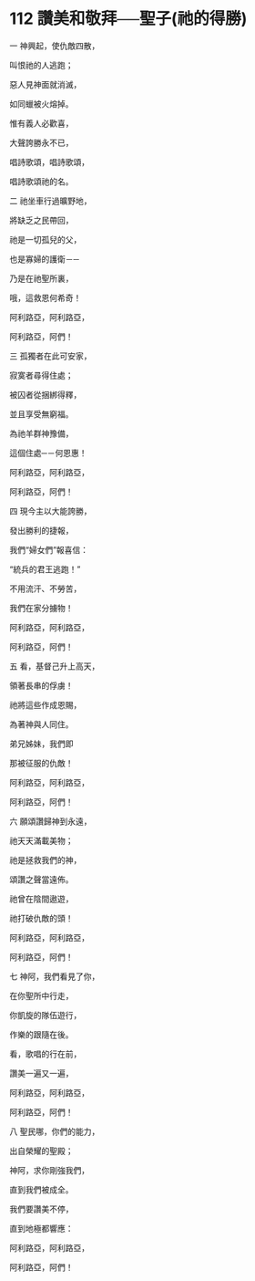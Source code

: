 # 112 讚美和敬拜──聖子(祂的得勝)

一 神興起，使仇敵四散，

叫恨祂的人逃跑；

惡人見神面就消滅，

如同蠟被火熔掉。

惟有義人必歡喜，

大聲誇勝永不已，

唱詩歌頌，唱詩歌頌，

唱詩歌頌祂的名。

二 祂坐車行過曠野地，

將缺乏之民帶回，

祂是一切孤兒的父，

也是寡婦的護衛－─

乃是在祂聖所裏，

哦，這救恩何希奇！

阿利路亞，阿利路亞，

阿利路亞，阿們！

三 孤獨者在此可安家，

寂寞者尋得住處；

被囚者從捆綁得釋，

並且享受無窮福。

為祂羊群神豫備，

這個住處─－何恩惠！

阿利路亞，阿利路亞，

阿利路亞，阿們！

四 現今主以大能誇勝，

發出勝利的捷報，

我們“婦女們”報喜信：

“統兵的君王逃跑！”

不用流汗、不勞苦，

我們在家分擄物！

阿利路亞，阿利路亞，

阿利路亞，阿們！

五 看，基督己升上高天，

領著長串的俘虜！

祂將這些作成恩賜，

為著神與人同住。

弟兄姊妹，我們即

那被征服的仇敵！

阿利路亞，阿利路亞，

阿利路亞，阿們！

六 願頌讚歸神到永遠，

祂天天滿載美物；

祂是拯救我們的神，

頌讚之聲當遠佈。

祂曾在陰間遨遊，

祂打破仇敵的頭！

阿利路亞，阿利路亞，

阿利路亞，阿們！

七 神阿，我們看見了你，

在你聖所中行走，

你凱旋的隊伍遊行，

作樂的跟隨在後。

看，歌唱的行在前，

讚美一遍又一遍，

阿利路亞，阿利路亞，

阿利路亞，阿們！

八 聖民哪，你們的能力，

出自榮耀的聖殿；

神阿，求你剛強我們，

直到我們被成全。

我們要讚美不停，

直到地極都響應：

阿利路亞，阿利路亞，

阿利路亞，阿們！

